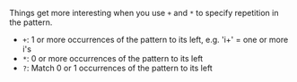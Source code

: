 Things get more interesting when you use `+` and `*` to specify repetition in the pattern.
* `+`: 1 or more occurrences of the pattern to its left, e.g. 'i+' = one or more i's 
* `*`: 0 or more occurrences of the pattern to its left 
* `?`: Match 0 or 1 occurrences of the pattern to its left 
